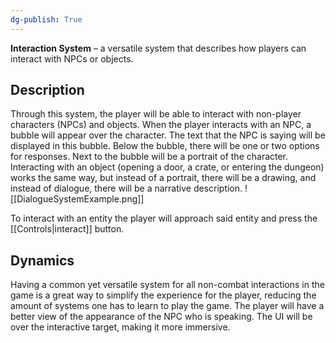 ```yaml
---
dg-publish: True 
---
```

**Interaction System** – a versatile system that describes how players can interact with NPCs or objects.
## Description
Through this system, the player will be able to interact with non-player characters (NPCs) and objects.
When the player interacts with an NPC, a bubble will appear over the character. The text that the NPC is saying will be displayed in this bubble. Below the bubble, there will be one or two options for responses. Next to the bubble will be a portrait of the character.
Interacting with an object (opening a door, a crate, or entering the dungeon) works the same way, but instead of a portrait, there will be a drawing, and instead of dialogue, there will be a narrative description.
![[DialogueSystemExample.png]]

To interact with an entity the player will approach said entity and press the [[Controls|interact]] button.
## Dynamics
Having a common yet versatile system for all non-combat interactions in the game is a great way to simplify the experience for the player, reducing the amount of systems one has to learn to play the game.
The player will have a better view of the appearance of the NPC who is speaking. 
The UI will be over the interactive target, making it more immersive.